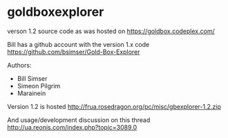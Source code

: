 # goldboxexplorer
verson 1.2 source code as was hosted on https://goldbox.codeplex.com/

Bill has a github account with the version 1.x code https://github.com/bsimser/Gold-Box-Explorer

Authors:
* Bill Simser
* Simeon Pilgrim
* Marainein

Version 1.2 is hosted http://frua.rosedragon.org/pc/misc/gbexplorer-1.2.zip

And usage/development discussion on this thread http://ua.reonis.com/index.php?topic=3089.0